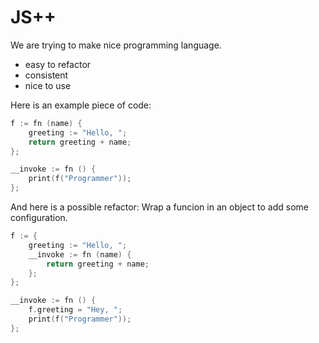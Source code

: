 # JS++

We are trying to make nice programming language.

 - easy to refactor
 - consistent
 - nice to use

Here is an example piece of code:

```c++
f := fn (name) {
	greeting := "Hello, ";
	return greeting + name;
};

__invoke := fn () {
	print(f("Programmer"));
};
```

And here is a possible refactor: Wrap a funcion in an object to add some configuration.

```c++
f := {
	greeting := "Hello, ";
	__invoke := fn (name) {
		return greeting + name;
	};
};

__invoke := fn () {
	f.greeting = "Hey, ";
	print(f("Programmer"));
};
```
